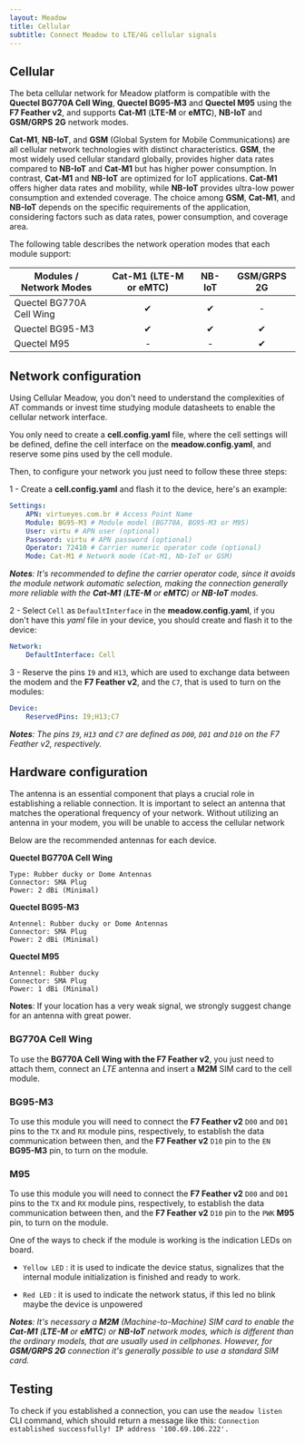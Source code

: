 ```yaml
---
layout: Meadow
title: Cellular
subtitle: Connect Meadow to LTE/4G cellular signals
---
```


##  Cellular

The beta cellular network for Meadow platform is compatible with the **Quectel BG770A Cell Wing**, **Quectel BG95-M3** and **Quectel M95** using the **F7 Feather v2**, and supports **Cat-M1** (**LTE-M** or **eMTC**),  **NB-IoT** and **GSM/GRPS** **2G** network modes.

**Cat-M1**, **NB-IoT**, and **GSM** (Global System for Mobile Communications) are all cellular network technologies with distinct characteristics. **GSM**, the most widely used cellular standard globally, provides higher data rates compared to **NB-IoT** and **Cat-M1** but has higher power consumption. In contrast, **Cat-M1** and **NB-IoT** are optimized for IoT applications. **Cat-M1** offers higher data rates and mobility, while **NB-IoT** provides ultra-low power consumption and extended coverage. The choice among **GSM**, **Cat-M1**, and **NB-IoT** depends on the specific requirements of the application, considering factors such as data rates, power consumption, and coverage area.

The following table describes the network operation modes that each module support:

| Modules / Network Modes   | Cat-M1 (LTE-M or eMTC) | NB-IoT | GSM/GRPS 2G |
|--------------------------|:----------------------:|:------:|:-----------:|
| Quectel BG770A Cell Wing | ✔                  | ✔  | -        |
| Quectel BG95-M3          | ✔                  | ✔  | ✔       |
| Quectel M95              | -                   | -   | ✔       |

## Network configuration

Using Cellular Meadow, you don't need to understand the complexities of AT commands or invest time studying module datasheets to enable the cellular network interface.

You only need to create a **cell.config.yaml** file, where the cell settings will be defined, define the cell interface on the **meadow.config.yaml**, and reserve some pins used by the cell module.

Then, to configure your network you just need to follow these three steps:

1 - Create a **cell.config.yaml** and flash it to the device, here's an example:

```yaml
Settings:
    APN: virtueyes.com.br # Access Point Name
    Module: BG95-M3 # Module model (BG770A, BG95-M3 or M95)
    User: virtu # APN user (optional)
    Password: virtu # APN password (optional)
    Operator: 72410 # Carrier numeric operator code (optional)
    Mode: Cat-M1 # Network mode (Cat-M1, Nb-IoT or GSM)
```

***Notes**: It's recommended to define the carrier operator code, since it avoids the module network automatic selection, making the connection generally more reliable with the **Cat-M1** (**LTE-M** or **eMTC**) or **NB-IoT** modes.*

2 - Select `Cell` as `DefaultInterface` in the **meadow.config.yaml**, if you don't have this *yaml* file in your device, you should create and flash it to the device:

```yaml
Network:
    DefaultInterface: Cell
```

3 - Reserve the pins `I9` and `H13`, which are used to exchange data between the modem and the **F7 Feather v2**, and the `C7`, that is used to turn on the modules:

```yaml
Device:
    ReservedPins: I9;H13;C7
```

***Notes**: The pins `I9`, `H13` and `C7` are defined as `D00`, `D01` and `D10` on the F7 Feather v2, respectively.*

## Hardware configuration

The antenna is an essential component that plays a crucial role in establishing a reliable connection. It is important to select an antenna that matches the operational frequency of your network. Without utilizing an antenna in your modem, you will be unable to access the cellular network

Below are the recommended antennas for each device.

**Quectel BG770A Cell Wing** 

    Type: Rubber ducky or Dome Antennas
    Connector: SMA Plug
    Power: 2 dBi (Minimal)
  
**Quectel BG95-M3**

    Antennel: Rubber ducky or Dome Antennas
    Connector: SMA Plug
    Power: 2 dBi (Minimal)
            
**Quectel M95**  

    Antennel: Rubber ducky 
    Connector: SMA Plug
    Power: 1 dBi (Minimal)

**Notes**:  If your location has a very weak signal, we strongly suggest change for an antenna with great power.

### BG770A Cell Wing
To use the **BG770A Cell Wing with the F7 Feather v2**, you just need to attach them, connect an *LTE* antenna and insert a **M2M** SIM card to the cell module.

### BG95-M3
To use this module you will need to connect the **F7 Feather v2** `D00` and `D01` pins to the `TX` and `RX` module pins, respectively, to establish the data communication between then, and the **F7 Feather v2** `D10` pin to the `EN` **BG95-M3** pin, to turn on the module.

### M95
To use this module you will need to connect the **F7 Feather v2** `D00` and `D01` pins to the `TX` and `RX` module pins, respectively, to establish the data communication between then, and the **F7 Feather v2** `D10` pin to the `PWK` **M95** pin, to turn on the module. 

One of the ways to check if the module is working is the indication LEDs on board.
    
- `Yellow LED` : it is used to indicate the device status, signalizes that the internal module initialization is finished and ready to work.

- `Red LED` : it is used to indicate the network status, if this led no blink maybe the device is unpowered

***Notes**: It's necessary a **M2M** (Machine-to-Machine) SIM card to enable the **Cat-M1** (**LTE-M** or **eMTC**) or **NB-IoT** network modes, which is different than the ordinary models, that are usually used in cellphones. However, for **GSM/GRPS 2G** connection it's generally possible to use a standard SIM card.*

## Testing

To check if you established a connection, you can use the `meadow listen` CLI command, which should return a message like this:
`Connection established successfully! IP address '100.69.106.222'.`
